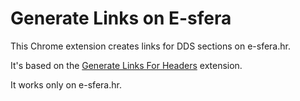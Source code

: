 # Generate Links on E-sfera

This Chrome extension creates links for DDS sections on e-sfera.hr.

It's based on the [Generate Links For Headers](https://github.com/grantwinney/generate-links-for-headers) extension.

It works only on e-sfera.hr. 